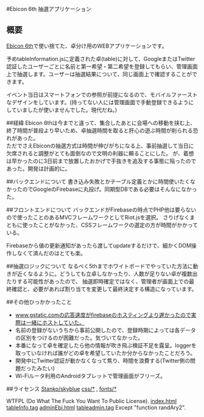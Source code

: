 #Ebicon 6th 抽選アプリケーション

## 概要
[Ebicon 6th](http://ebicon.tennana.net/ebicon06/)で使い捨てた、卓分け用のWEBアプリケーションです。

予めtableInformation.jsに定義された卓(table)に対して、GoogleまたはTwitter認証したユーザーごとに名前と第一希望・第二希望を登録してもらい、管理画面上で抽選します。ユーザーは抽選結果について、同じ画面上で確認することができます。

イベント当日はスマートフォンでの参照が前提になるので、モバイルファーストなデザインをしています。(持ってない人には管理画面で手動登録できるようにしていましたが使いませんでした。現代だね。)

##経緯
Ebicon 6thは今までと違って、集合したあとに会場への移動を挟む上、終了時間が普段より早いため、卓抽選時間を取ると肝心の遊ぶ時間が削られる恐れがあった。  
ただでさえEbiconの抽選方式は時間が伸びがちになる上、事前抽選して当日に欠席されると調整がとても面倒なので文明の利器に頼ることにした。
が、着想は早かったのに3日前まで放置したおかげで手抜きを追及する事態に陥ったのであった。開発は計画的に。

##バックエンドについて
書き込み失敗とかテーブル定義とかに時間使いたくなかったのでGoogleのFirebaseに丸投げ。同期型DBである必要はそんなになかった。

##フロントエンドについて
バックエンドがFirebaseの時点でPHP他は要らないので使ったことのあるMVCフレームワークとしてRiot.jsを選択。
さりげなくまともに使ったことがなかった、CSSフレームワークの選定の方が時間がかかっている。

Firebaseから値の更新通知があったら渡してupdateするだけで、細かくDOM操作しなくて済んだのはとても楽。

##抽選ロジックについて
なるべく5thまでホワイトボードでやっていた方法に動きが近くなるように。どうしても立卓しなかったり、人数が足りない卓が複数出たりする可能性があったので、
抽選即時確定ではなく、管理者が画面上での最終確認と、必要があれば割り当てを変更して最終決定する構造になっています。

##その他ひっかかったこと
* www.gstatic.comの応答速度がfirebaseのホスティングより遅かったので実際は一緒にホストしていた。
* 名前の登録がないうちから事前公開したので、登録時期によっては各データの区別をつけるのが困難だった。気づいてなかった。
* 本番になって卓を確定したら他の情報が吹き飛ぶ検証不足を露呈。loggerを取っていなければ誰がどの卓を希望していたか分からなかったことだろう。
* 開発中にTwitter認証が動かなくなって焦り、時間を浪費する(Twitter側の問題だったみたい)
* Wi-Fiルータ利用のAndroidタブレットで管理画面がフリーズ。

##ライセンス
[Stanko/skyblue](Stanko/skyblue)
[css/*](css/) , [fonts/*](fonts/)

WTFPL (Do What The Fuck You Want To Public License).
[index.html](index.html) [tableInfo.tag](tableInfo.tag)
[adminEbi.html](adminEbi.html) [tableadmin.tag](tableadmin.tag) Except "function randAry2".
